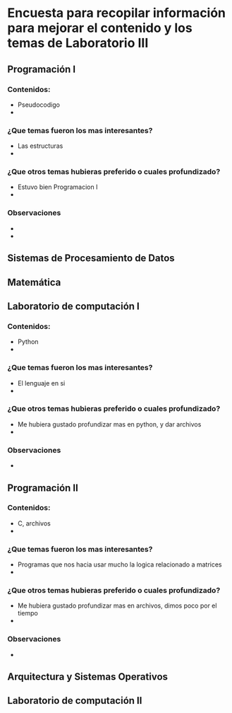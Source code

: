 # Encuesta para recopilar información para mejorar el contenido y los temas de Laboratorio III 
## Programación I 
### Contenidos:
* Pseudocodigo
* 
### ¿Que temas fueron los mas interesantes?
*  Las estructuras 
* 
### ¿Que otros temas hubieras preferido o cuales profundizado?
*   Estuvo bien Programacion I
* 
### Observaciones 
* 
* 
## Sistemas de Procesamiento de Datos

## Matemática


## Laboratorio de computación I
### Contenidos:
* Python
* 
### ¿Que temas fueron los mas interesantes?
*  El lenguaje en si 
* 
### ¿Que otros temas hubieras preferido o cuales profundizado?
*   Me hubiera gustado profundizar mas en python, y dar archivos
* 
### Observaciones 
* 


## Programación II
### Contenidos:
* C, archivos
* 
### ¿Que temas fueron los mas interesantes?
*  Programas que nos hacia usar mucho la logica relacionado a matrices 
* 
### ¿Que otros temas hubieras preferido o cuales profundizado?
*   Me hubiera gustado profundizar mas en archivos, dimos poco por el tiempo
* 
### Observaciones 
* 

## Arquitectura y Sistemas Operativos


## Laboratorio de computación II
